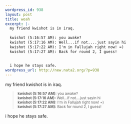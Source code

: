 ```yaml
--- 
wordpress_id: 938
layout: post
title: woah
excerpt: |-
  my friend kwishot is in iraq. 
  
  kwishot (5:16:57 AM): you awake?
  kwishot (5:17:16 AM): Well...if not....just sayin hi
  kwishot (5:17:22 AM): I'm in Fallujah right now! =)
  kwishot (5:17:27 AM): Back for round 2, I guess!
  
  
  i hope he stays safe.
wordpress_url: http://new.nata2.org/?p=938
---
```

my friend kwishot is in iraq. 
<blockquote><small>
<b>kwishot (5:16:57 AM):</b> you awake?<br/>
<b>kwishot (5:17:16 AM):</b> Well...if not....just sayin hi<br/>
<b>kwishot (5:17:22 AM):</b> I'm in Fallujah right now! =)<br/>
<b>kwishot (5:17:27 AM):</b> Back for round 2, I guess!
</small>
</blockquote>
i hope he stays safe.

